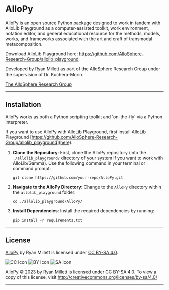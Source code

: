 # AlloPy
AlloPy is an open source Python package designed to work in tandem with AlloLib Playground as a computer-assisted toolkit, work environment, notation editor, and general educational resource for the methods, models, works, and frameworks associated with the art and craft of transmodal metacomposition.

Download AlloLib Playground here:  https://github.com/AlloSphere-Research-Group/allolib_playground


Developed by Ryan Millett as part of the AlloSphere Research Group under the supervision of Dr. Kuchera-Morin.

[The AlloSphere Research Group](https://github.com/AlloSphere-Research-Group)

---

## Installation

AlloPy works as both a Python scripting toolkit and 'on-the-fly' via a Python interpreter.

If you want to use AlloPy with AlloLib Playground, first install AlloLib Playground [https://github.com/AlloSphere-Research-Group/allolib_playground](here).

1. **Clone the Repository**:
   First, clone the AlloPy repository (into the `./allolib_playground/` directory of your system if you want to work with AlloLib/Gamma). Use the following command in your terminal or command prompt:
   
   ```
   git clone https://github.com/your-repo/AlloPy.git
   ```

2. **Navigate to the AlloPy Directory**:
Change to the `AlloPy` directory within the `allolib_playground` folder:
   
    ```
    cd ./allolib_playground/AlloPy/
    ```

3. **Install Dependencies**:
Install the required dependencies by running:
    
    ```
    pip install -r requirements.txt
    ```

---

## License

[AlloPy](https://github.com/kr4g/AlloPy) by Ryan Millett is licensed under [CC BY-SA 4.0](http://creativecommons.org/licenses/by-sa/4.0/?ref=chooser-v1).

![CC Icon](https://mirrors.creativecommons.org/presskit/icons/cc.svg?ref=chooser-v1)
![BY Icon](https://mirrors.creativecommons.org/presskit/icons/by.svg?ref=chooser-v1)
![SA Icon](https://mirrors.creativecommons.org/presskit/icons/sa.svg?ref=chooser-v1)

AlloPy © 2023 by Ryan Millett is licensed under CC BY-SA 4.0. To view a copy of this license, visit http://creativecommons.org/licenses/by-sa/4.0/

---
